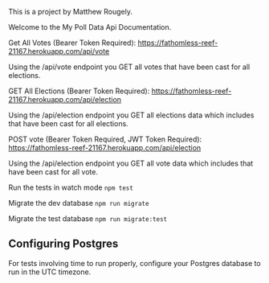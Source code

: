 This is a project by Matthew Rougely.

Welcome to the My Poll Data Api Documentation.

Get All Votes (Bearer Token Required):
https://fathomless-reef-21167.herokuapp.com/api/vote

Using the /api/vote endpoint you GET all votes that have been cast
for all elections.

GET All Elections (Bearer Token Required):
https://fathomless-reef-21167.herokuapp.com/api/election

Using the /api/election endpoint you GET all elections data which
includes that have been cast for all elections.

POST vote (Bearer Token Required, JWT Token Required):
https://fathomless-reef-21167.herokuapp.com/api/election

Using the /api/election endpoint you GET all vote data which
includes that have been cast for all vote.

Run the tests in watch mode `npm test`

Migrate the dev database `npm run migrate`

Migrate the test database `npm run migrate:test`

## Configuring Postgres

For tests involving time to run properly, configure your Postgres database to run in the UTC timezone.
